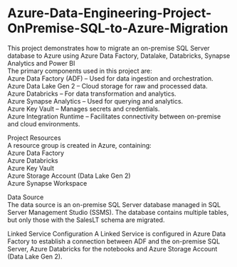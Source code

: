 # Azure-Data-Engineering-Project-OnPremise-SQL-to-Azure-Migration
This project demonstrates how to migrate an on-premise SQL Server database to Azure using Azure Data Factory, Datalake, Databricks, Synapse Analytics and Power BI<br>
The primary components used in this project are:<br>
Azure Data Factory (ADF) – Used for data ingestion and orchestration.<br>
Azure Data Lake Gen 2 – Cloud storage for raw and processed data.<br>
Azure Databricks – For data transformation and analytics.<br>
Azure Synapse Analytics – Used for querying and analytics.<br>
Azure Key Vault – Manages secrets and credentials.<br>
Azure Integration Runtime – Facilitates connectivity between on-premise and cloud environments.

Project Resources<br>
A resource group is created in Azure, containing:<br>
Azure Data Factory<br>
Azure Databricks<br>
Azure Key Vault<br>
Azure Storage Account (Data Lake Gen 2)<br>
Azure Synapse Workspace<br>

Data Source<br>
The data source is an on-premise SQL Server database managed in SQL Server Management Studio (SSMS). The database contains multiple tables, but only those with the SalesLT schema are migrated.

Linked Service Configuration
A Linked Service is configured in Azure Data Factory to establish a connection between ADF and the on-premise SQL Server, Azure Databricks for the notebooks and Azure Storage Account (Data Lake Gen 2).



